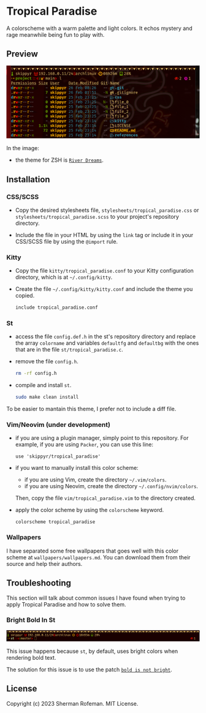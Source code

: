 # Tropical Paradise

A colorscheme with a warm palette and light colors. It echos
mystery and rage meanwhile being fun to play with.


## Preview
![](preview/preview_0.png)

In the image:
  + the theme for ZSH is [`River Dreams`](https://github.com/skippyr/river_dreams).

## Installation

### CSS/SCSS

  + Copy the desired stylesheets file, `stylesheets/tropical_paradise.css` or
    `stylesheets/tropical_paradise.scss` to your project's repository directory.

  + Include the file in your HTML by using the `link` tag or include it in your
    CSS/SCSS file by using the `@import` rule.


### Kitty

  + Copy the file `kitty/tropical_paradise.conf` to your Kitty configuration
    directory, which is at `~/.config/kitty`.
  + Create the file `~/.config/kitty/kitty.conf` and include the theme you
    copied.

    ```bash
    include tropical_paradise.conf
    ```


### St

  + access the file `config.def.h` in the st's repository directory and
    replace the array `colorname` and variables `defaultfg` and `defaultbg`
    with the ones that are in the file `st/tropical_paradise.c`.
  + remove the file `config.h`.
    
    ```bash
    rm -rf config.h
    ```
  + compile and install `st`.

    ```bash
    sudo make clean install
    ```
  
  To be easier to mantain this theme, I prefer not to include a diff file.


### Vim/Neovim (under development)
  + if you are using a plugin manager, simply point to this repository. For
    example, if you are using `Packer`, you can use this line:

    ```vim
    use 'skippyr/tropical_paradise'
    ```
  
  + if you want to manually install this color scheme:
    + if you are using Vim, create the directory `~/.vim/colors`.
    + if you are using Neovim, create the directory `~/.config/nvim/colors`.
    
    Then, copy the file `vim/tropical_paradise.vim` to the directory created.
  
  + apply the color scheme by using the `colorscheme` keyword.

    ```vim
    colorscheme tropical_paradise
    ```


### Wallpapers

I have separated some free wallpapers that goes well with this color scheme at
`wallpapers/wallpapers.md`. You can download them from their source and help
their authors.


## Troubleshooting

This section will talk about common issues I have found when trying to apply Tropical Paradise and how to solve them.


### Bright Bold In St

![](images/troubleshooting/bright_bold_0.png)

This issue happens because `st`, by default, uses bright colors when rendering
bold text.

The solution for this issue is to use the patch [`bold is not bright`](https://st.suckless.org/patches/bold-is-not-bright).


## License

Copyright (c) 2023 Sherman Rofeman. MIT License.
